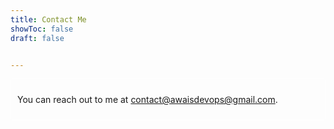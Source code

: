```yaml
---
title: Contact Me
showToc: false
draft: false


---
```

<div style="border: 1px solid white; padding: 10px; border-radius: 3px;">
  <p>You can reach out to me at <a href="mailto:contact@awaisdevops@gmail.com">contact@awaisdevops@gmail.com</a>.</p>
</div>
<!-- <div style="background-color: #111; border-radius: 5px; padding: 20px; margin-bottom: 20px;">
<!--   <h2 style="font-size: 24px; color: #fff; margin-top: 0;">Contact Me</h2> -->
<!--   <p style="font-size: 16px; color: #fff; margin-bottom: 10px;">If you'd like to get in touch, please feel free to send me an email at:  <a href="mailto:@awaisdevops@gmail.com" style="font-size: 18px; font-weight: bold; color: #1e90ff; text-decoration: none;">contact@awaisdevops@gmail.com</a></p>
 
</div> -->

